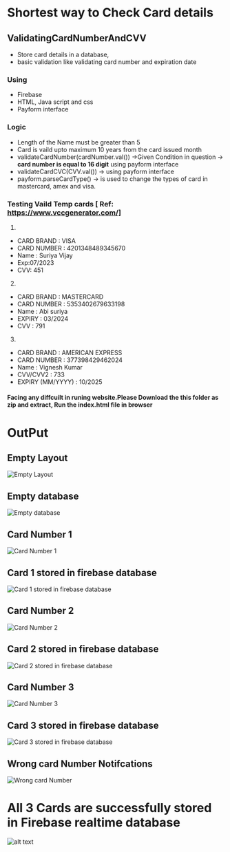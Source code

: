 # Shortest way to Check Card details

## ValidatingCardNumberAndCVV
* Store card details in a database, 
* basic validation like validating card number and expiration date


### Using
* Firebase
* HTML, Java script and css
* Payform interface


### Logic

* Length of the Name must be greater than 5
* Card is vaild upto maximum 10 years from the card issued month 
* validateCardNumber(cardNumber.val())  ->Given Condition in question -> **card number is equal to 16 digit** using payform interface
* validateCardCVC(CVV.val())  ->   using payform interface
* payform.parseCardType()   -> is used to change the types of card in mastercard, amex and visa.

### Testing Vaild Temp cards [ Ref: https://www.vccgenerator.com/]
1)
* CARD BRAND : VISA
* CARD NUMBER : 4201348489345670   
* Name : Suriya Vijay
* Exp:07/2023
* CVV: 451

2)
* CARD BRAND : MASTERCARD
* CARD NUMBER : 5353402679633198
* Name : Abi suriya
* EXPIRY : 03/2024
* CVV : 791
  
 3)
 * CARD BRAND : AMERICAN EXPRESS
 * CARD NUMBER : 377398429462024
 * Name : Vignesh Kumar 
 * CVV/CVV2 : 733
 * EXPIRY (MM/YYYY) : 10/2025
   
   
  #### Facing any diffcuilt in runing website.Please Download the this folder as zip and extract, Run the index.html file in browser
   
   
 # OutPut
 
 ## Empty Layout
 ![Empty Layout](https://github.com/vigneshkumar28/ValidatingCardNumberAndCVV/blob/main/Output_Images/intro.PNG )
 
 ## Empty database
 ![Empty database](https://github.com/vigneshkumar28/ValidatingCardNumberAndCVV/blob/main/Output_Images/Empty%20database.PNG)
 
 ## Card Number 1
 ![Card Number 1](https://github.com/vigneshkumar28/ValidatingCardNumberAndCVV/blob/main/Output_Images/Card%20number%201.PNG)
 
 ## Card 1 stored in firebase database
 ![Card 1 stored in firebase database](https://github.com/vigneshkumar28/ValidatingCardNumberAndCVV/blob/main/Output_Images/card%201%20stored%20in%20firebase.PNG)
 
 ## Card Number 2
 ![Card Number 2](https://github.com/vigneshkumar28/ValidatingCardNumberAndCVV/blob/main/Output_Images/Card%20number%202.PNG)
 
  ## Card 2 stored in firebase database
 ![Card 2 stored in firebase database](https://github.com/vigneshkumar28/ValidatingCardNumberAndCVV/blob/main/Output_Images/card%202%20stored%20in%20firebase.PNG)
 
  ## Card Number 3
 ![Card Number 3](https://github.com/vigneshkumar28/ValidatingCardNumberAndCVV/blob/main/Output_Images/Card%20number%203.PNG)
 
  ## Card 3 stored in firebase database
 ![Card 3 stored in firebase database](https://github.com/vigneshkumar28/ValidatingCardNumberAndCVV/blob/main/Output_Images/card%203%20stored%20in%20firebase.PNG)
 
 ## Wrong card Number Notifcations
 ![Wrong card Number](https://github.com/vigneshkumar28/ValidatingCardNumberAndCVV/blob/main/Output_Images/Wrong%20card%20number.PNG)
 
 # All 3 Cards are successfully stored in Firebase realtime database
 ![alt text](https://github.com/vigneshkumar28/ValidatingCardNumberAndCVV/blob/main/Output_Images/ALL%203%20cards%20in%20db.PNG)
 
 
